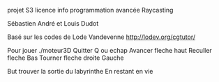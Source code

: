 projet S3 licence info  programmation avancée 
Raycasting

Sébastien André et Louis Dudot

Basé sur les codes de Lode Vandevenne
http://lodev.org/cgtutor/


Pour jouer ./moteur3D
Quitter Q ou echap
Avancer fleche haut 
Reculler fleche Bas 
Tourner fleche droite Gauche

But trouver la sortie du labyrinthe 
En restant en vie



